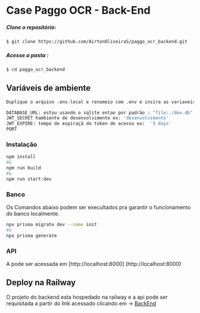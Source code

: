 # Case Paggo OCR - Back-End


##### Clone o repositório:
```sh
$ git clone https://github.com/AirtonOliveiraS/paggo_ocr_backend.git
```

##### Acesse a pasta :
```sh
$ cd paggo_ocr_backend
```

## Variáveis de ambiente

```bash
Duplique o arquivo .env.local e renomeio com .env e insira as variaveis de ambiente necessarias

DATABASE_URL: estou usando o sqlite entao por padrão : "file:./dev.db"
JWT_SECRET hambiente de desenvolvimento ex: 'desenvolvimento'
JWT_EXPIRE: tempo de expiraçã do token de acesso ex:  '5 days'
PORT
```




### Instalação

```bash
npm install
#&
npm run build 
#&
npm run start:dev


```
### Banco
Os Comandos abaixo podem ser execultados  pra garantir o funcionamento do banco localmente.

```bash
npx prisma migrate dev --name init
#&
npx prisma generate

```


### API
A pode ser acessada em 
[http://localhost:8000] (http://localhost:8000) 



## Deploy na  Railway

O projeto do backend  esta hospedado na railway e  a api pode ser requisitada a partir do link  acessado clicando em ->  [BackEnd](https://paggoocrbackend-production.up.railway.app/) 